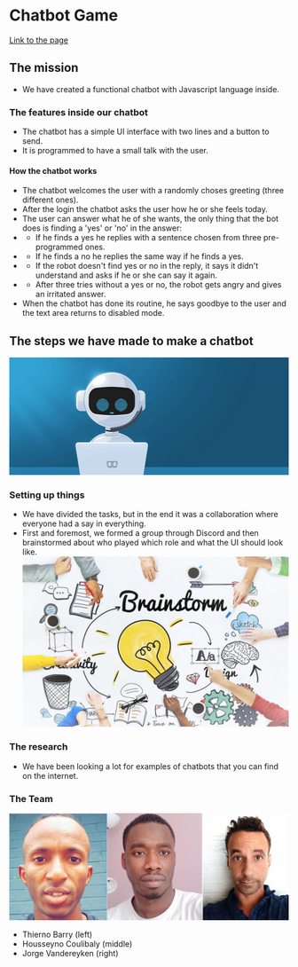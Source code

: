 # Chatbot Game

[Link to the page](https://housseynou.github.io/Chatbot/. )

## The mission

* We have created a functional chatbot with Javascript language inside.

### The features inside our chatbot

* The chatbot has a simple UI interface with two lines and a button to send.
* It is programmed to have a small talk with the user.
#### How the chatbot works
* The chatbot welcomes the user with a randomly choses greeting (three different ones).
* After the login the chatbot asks the user how he or she feels today.
* The user can answer what he of she wants, the only thing that the bot does is finding a 'yes' or 'no' in the answer:
* * If he finds a yes he replies with a sentence chosen from three pre-programmed ones.
* * If he finds a no he replies the same way if he finds a yes.
* * If the robot doesn't find yes or no in the reply, it says it didn't understand and asks if he or she can say it again.
* * After three tries without a yes or no, the robot gets angry and gives an irritated answer.
* When the chatbot has done its routine, he says goodbye to the user and the text area returns to disabled mode.

## The steps we have made to make a chatbot
![Chatbot](Pictures/chatbot1.jpg)
### Setting up things
* We have divided the tasks, but in the end it was a collaboration where everyone had a say in everything.
* First and foremost, we formed a group through Discord and then brainstormed about who played which role and what the UI should look like.
![Brainstorm](Pictures/brainstorm.jpg)

### The research
* We have been looking a lot for examples of chatbots that you can find on the internet.

### The Team
![Teams](Pictures/chatbotcrew.jpg)
* Thierno Barry (left)
* Housseyno Coulibaly (middle)
* Jorge Vandereyken (right)
